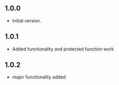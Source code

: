 ## 1.0.0

- Initial version.

## 1.0.1

- Added functionality and protected function work

## 1.0.2

- major functionality added
